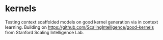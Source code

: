 # kernels
Testing context scaffolded models on good kernel generation via in context learning. Building on https://github.com/ScalingIntelligence/good-kernels from Stanford Scaling Intelligence Lab. 
